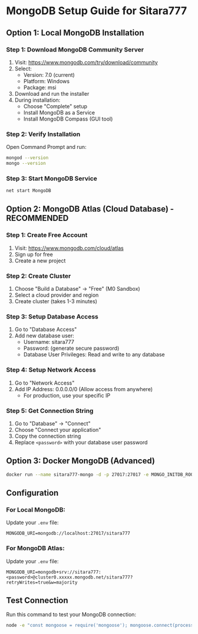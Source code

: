 # MongoDB Setup Guide for Sitara777

## Option 1: Local MongoDB Installation

### Step 1: Download MongoDB Community Server
1. Visit: https://www.mongodb.com/try/download/community
2. Select:
   - Version: 7.0 (current)
   - Platform: Windows
   - Package: msi
3. Download and run the installer
4. During installation:
   - Choose "Complete" setup
   - Install MongoDB as a Service
   - Install MongoDB Compass (GUI tool)

### Step 2: Verify Installation
Open Command Prompt and run:
```bash
mongod --version
mongo --version
```

### Step 3: Start MongoDB Service
```bash
net start MongoDB
```

## Option 2: MongoDB Atlas (Cloud Database) - RECOMMENDED

### Step 1: Create Free Account
1. Visit: https://www.mongodb.com/cloud/atlas
2. Sign up for free
3. Create a new project

### Step 2: Create Cluster
1. Choose "Build a Database" → "Free" (M0 Sandbox)
2. Select a cloud provider and region
3. Create cluster (takes 1-3 minutes)

### Step 3: Setup Database Access
1. Go to "Database Access"
2. Add new database user:
   - Username: sitara777
   - Password: (generate secure password)
   - Database User Privileges: Read and write to any database

### Step 4: Setup Network Access
1. Go to "Network Access"
2. Add IP Address: 0.0.0.0/0 (Allow access from anywhere)
   - For production, use your specific IP

### Step 5: Get Connection String
1. Go to "Database" → "Connect"
2. Choose "Connect your application"
3. Copy the connection string
4. Replace `<password>` with your database user password

## Option 3: Docker MongoDB (Advanced)

```bash
docker run --name sitara777-mongo -d -p 27017:27017 -e MONGO_INITDB_ROOT_USERNAME=admin -e MONGO_INITDB_ROOT_PASSWORD=password mongo:latest
```

## Configuration

### For Local MongoDB:
Update your `.env` file:
```
MONGODB_URI=mongodb://localhost:27017/sitara777
```

### For MongoDB Atlas:
Update your `.env` file:
```
MONGODB_URI=mongodb+srv://sitara777:<password>@cluster0.xxxxx.mongodb.net/sitara777?retryWrites=true&w=majority
```

## Test Connection

Run this command to test your MongoDB connection:
```bash
node -e "const mongoose = require('mongoose'); mongoose.connect(process.env.MONGODB_URI || 'mongodb://localhost:27017/sitara777').then(() => console.log('✅ MongoDB Connected!')).catch(err => console.log('❌ MongoDB Error:', err.message));"
```
